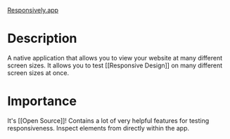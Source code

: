 [Responsively.app](https://responsively.app)

# Description 
A native application that allows you to view your website at many different screen sizes. It allows you to test [[Responsive Design]] on many different screen sizes at once. 

# Importance 
It's [[Open Source]]! Contains a lot of very helpful features for testing responsiveness. Inspect elements from directly within the app. 
